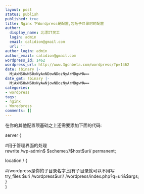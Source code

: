 ```yaml
---
layout: post
status: publish
published: true
title: Nginx 下Wordpress是配置,包括子目录时的配置
author:
  display_name: 北漂IT民工
  login: admin
  email: calidion@gmail.com
  url: ''
author_login: admin
author_email: calidion@gmail.com
wordpress_id: 1462
wordpress_url: http://www.3gcnbeta.com/wordpress/?p=1462
date: !binary |-
  MjAxMS0wNS0xNyAxNDowNDozNyArMDgwMA==
date_gmt: !binary |-
  MjAxMS0wNS0xNyAwNjowNDozNyArMDgwMA==
categories:
- wordpress
tags:
- nginx
- Woredpress
comments: []
---
```

<p>在你的其他配置项基础之上还需要添加下面的代码:</p>
<p>server {</p>
<p>#用于管理界面的处理<br />
rewrite /wp-admin$ $scheme://$host$uri/ permanent;</p>
<p>location / {</p>
<p>#/wordpress是你的子目录名字,没有子目录就可以不用写<br />
try_files $uri /wordpress$uri/ /wordpress/index.php?q=uri&amp;$args;<br />
}<br />
}</p>
